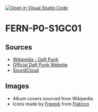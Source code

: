 [![Open in Visual Studio Code](https://classroom.github.com/assets/open-in-vscode-2e0aaae1b6195c2367325f4f02e2d04e9abb55f0b24a779b69b11b9e10269abc.svg)](https://classroom.github.com/online_ide?assignment_repo_id=18392565&assignment_repo_type=AssignmentRepo)
# FERN-P0-S1GC01

## Sources

- [Wikipedia - Daft Punk](https://en.wikipedia.org/wiki/Daft_Punk)
- [Official Daft Punk Website](https://www.daftpunk.com/)
- [SoundCloud](https://soundcloud.com/)

## Images
- Album covers sourced from Wikipedia
- Icons made by [Freepik](https://www.freepik.com) from [Flaticon](https://www.flaticon.com/)